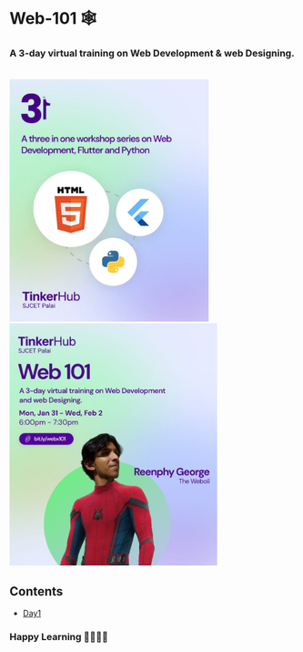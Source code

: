 # Web-101 🕸️
### A 3-day virtual training on Web Development &amp; web Designing.<br><br>
<img src="/README_Resources/main.jpeg" width="350px"> &nbsp;
&nbsp; &nbsp;<img src="/README_Resources/web.jpeg" width="365px">
<br>
## Contents
* <a href="/Day1">Day1</a>
### Happy Learning 👨‍💻👩‍💻
